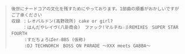 > ```
>後世にナードコアの文化を残すためにやっております。1部曲の順番がおかしいですがご了承ください
>収録 ：レオパルドン(高野政所) cake or girl?
>　　 ：はんだやレイヴ(八卦商会)　ファック!マルチね☆彡REMIXES　SUPER STAR FOURTH　
>      :すだちょろぱer☆BBS (仮称)
>      :DJ TECHNORCH　BOSS ON PARADE 〜XXX meets GABBA〜
